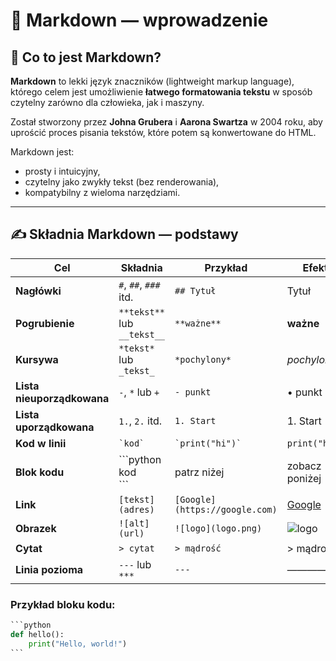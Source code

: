 # 📘 Markdown — wprowadzenie

## 🧾 Co to jest Markdown?

**Markdown** to lekki język znaczników (lightweight markup language), którego celem jest umożliwienie **łatwego formatowania tekstu** w sposób czytelny zarówno dla człowieka, jak i maszyny.

Został stworzony przez **Johna Grubera** i **Aarona Swartza** w 2004 roku, aby uprościć proces pisania tekstów, które potem są konwertowane do HTML.

Markdown jest:
- prosty i intuicyjny,
- czytelny jako zwykły tekst (bez renderowania),
- kompatybilny z wieloma narzędziami.

---

## ✍️ Składnia Markdown — podstawy

| Cel | Składnia | Przykład | Efekt |
|-----|----------|----------|-------|
| **Nagłówki** | `#`, `##`, `###` itd. | `## Tytuł` | Tytuł |
| **Pogrubienie** | `**tekst**` lub `__tekst__` | `**ważne**` | **ważne** |
| **Kursywa** | `*tekst*` lub `_tekst_` | `*pochylony*` | *pochylony* |
| **Lista nieuporządkowana** | `-`, `*` lub `+` | `- punkt` | • punkt |
| **Lista uporządkowana** | `1.`, `2.` itd. | `1. Start` | 1. Start |
| **Kod w linii** | `` `kod` `` | `` `print("hi")` `` | `print("hi")` |
| **Blok kodu** | \`\`\`python <br> kod <br> \`\`\` | patrz niżej | zobacz poniżej |
| **Link** | `[tekst](adres)` | `[Google](https://google.com)` | [Google](https://google.com) |
| **Obrazek** | `![alt](url)` | `![logo](logo.png)` | ![logo](logo.png) |
| **Cytat** | `> cytat` | `> mądrość` | > mądrość |
| **Linia pozioma** | `---` lub `***` | `---` | ———— |

### Przykład bloku kodu:
````python
```python
def hello():
    print("Hello, world!")
```
